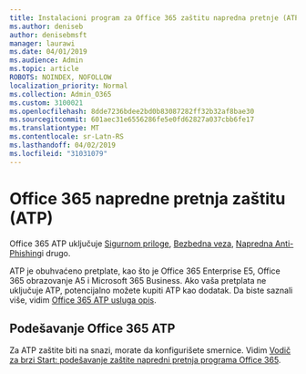 ```yaml
---
title: Instalacioni program za Office 365 zaštitu napredna pretnje (ATP)
ms.author: deniseb
author: denisebmsft
manager: laurawi
ms.date: 04/01/2019
ms.audience: Admin
ms.topic: article
ROBOTS: NOINDEX, NOFOLLOW
localization_priority: Normal
ms.collection: Admin_O365
ms.custom: 3100021
ms.openlocfilehash: 8dde7236bdee2bd0b83087282ff32b32af8bae30
ms.sourcegitcommit: 601aec31e6556286fe5e0fd62827a037cbb6fe17
ms.translationtype: MT
ms.contentlocale: sr-Latn-RS
ms.lasthandoff: 04/02/2019
ms.locfileid: "31031079"
---
```

# <a name="office-365-advanced-threat-protection-atp"></a>Office 365 napredne pretnja zaštitu (ATP)

Office 365 ATP uključuje [Sigurnom priloge](https://docs.microsoft.com/office365/securitycompliance/atp-safe-attachments), [Bezbedna veza](https://docs.microsoft.com/office365/securitycompliance/atp-safe-links), [Napredna Anti-Phishing](https://docs.microsoft.com/office365/securitycompliance/atp-anti-phishing)i drugo. 

ATP je obuhvaćeno pretplate, kao što je Office 365 Enterprise E5, Office 365 obrazovanje A5 i Microsoft 365 Business. Ako vaša pretplata ne uključuje ATP, potencijalno možete kupiti ATP kao dodatak. Da biste saznali više, vidim [Office 365 ATP usluga opis](https://docs.microsoft.com/office365/servicedescriptions/office-365-advanced-threat-protection-service-description).

## <a name="set-up-office-365-atp"></a>Podešavanje Office 365 ATP

Za ATP zaštite biti na snazi, morate da konfigurišete smernice. Vidim [Vodič za brzi Start: podešavanje zaštite napredni pretnja programa Office 365](https://docs.microsoft.com/office365/securitycompliance/checklist-atp-setup).

